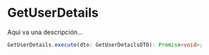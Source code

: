 # GetUserDetails

Aqui va una descripción...

```typescript 
GetUserDetails.execute(dto: GetUserDetailsDTO): Promise<void>;
```

